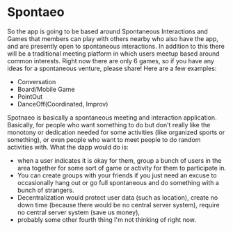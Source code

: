 # Spontaeo

So the app is going to be based around Spontaneous Interactions and Games that members can play with others nearby who also have the app, and are presently open to spontaneous interactions.
In addition to this there will be a traditional meeting platform in which users meetup based around common interests. Right now there are only 6 games, so if you have any ideas for a spontaneous venture, please share!
Here are a few examples:

- Conversation
- Board/Mobile Game
- PointOut
- DanceOff(Coordinated, Improv)

Spotnaeo is basically a spontaneous meeting and interaction application. Basically, for people who want something to do but don't really like the monotony or dedication needed for some activities (like organized sports or something), or even people who want to meet people to do random activities with.
What the dapp would do is:

- when a user indicates it is okay for them, group a bunch of users in the area together for some sort of game or activity for them to participate in.
- You can create groups with your friends if you just need an excuse to occasionally hang out or go full spontaneous and do something with a bunch of strangers.
- Decentralization would protect user data (such as location), create no down time (because there would be no central server system), require no central server system (save us money),
- probably some other fourth thing I'm not thinking of right now.
